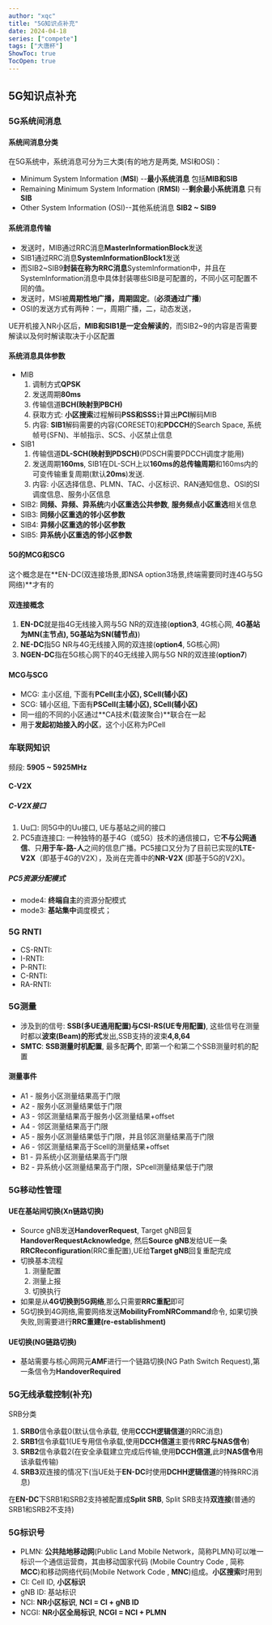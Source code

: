 ```yaml
---
author: "xqc"
title: "5G知识点补充"
date: 2024-04-18
series: ["compete"]
tags: ["大唐杯"]
ShowToc: true
TocOpen: true
---
```


## 5G知识点补充

### 5G系统间消息

#### 系统间消息分类

在5G系统中，系统消息可分为三大类(有的地方是两类, MSI和OSI)：

+ Minimum System Information (**MSI**) --**最小系统消息** 包括**MIB和SIB**
+ Remaining Minimum System Information (**RMSI**) --**剩余最小系统消息** 只有**SIB**
+ Other System Information (OSI)--其他系统消息 **SIB2 ~ SIB9**

#### 系统消息传输

+ 发送时，MIB通过RRC消息**MasterInformationBlock**发送
+ SIB1通过RRC消息**SystemInformationBlock1**发送
+ 而SIB2~SIB9**封装在称为RRC消息**SystemInformation中，并且在SystemInformation消息中具体封装哪些SIB是可配置的，不同小区可配置不同的值。
+ 发送时，MSI被**周期性地广播，周期固定**。(**必须通过广播**)
+ OSI的发送方式有两种：一，周期广播，二，动态发送，

UE开机接入NR小区后，**MIB和SIB1是一定会解读的**，而SIB2~9的内容是否需要解读以及何时解读取决于小区配置

#### 系统消息具体参数

+ MIB
   1. 调制方式**QPSK**
   2. 发送周期**80ms**
   3. 传输信道**BCH(映射到PBCH)**
   4. 获取方式: **小区搜索**过程解码**PSS和SSS**计算出**PCI**解码MIB
   5. 内容: **SIB1**解码需要的内容(CORESET0)和**PDCCH**的Search Space, 系统帧号(SFN)、半帧指示、SCS、小区禁止信息
+ SIB1
   1. 传输信道**DL-SCH(映射到PDSCH)**(PDSCH需要PDCCH调度才能用)
   2. 发送周期**160ms**, SIB1在DL-SCH上以**160ms的总传输周期**和160ms内的可变传输重复周期(默认**20ms**)发送.
   3. 内容: 小区选择信息、PLMN、TAC、小区标识、RAN通知信息、OSI的SI调度信息、服务小区信息
+ SIB2: **同频、异频、异系统**内**小区重选公共参数**, **服务频点小区重选**相关信息
+ SIB3: **同频小区重选的邻小区参数**
+ SIB4: **异频小区重选的邻小区参数**
+ SIB5: **异系统小区重选的邻小区参数**

#### 5G的MCG和SCG

这个概念是在**EN-DC(双连接场景,即NSA option3场景,终端需要同时连4G与5G网络)**才有的

#### 双连接概念

1. **EN-DC**就是指4G无线接入网与5G NR的双连接(**option3**, 4G核心网, **4G基站为MN(主节点), 5G基站为SN(辅节点)**)
2. **NE-DC**指5G NR与4G无线接入网的双连接(**option4**, 5G核心网)
3. **NGEN-DC**指在5G核心网下的4G无线接入网与5G NR的双连接(**option7**)

#### MCG与SCG

+ MCG: 主小区组, 下面有**PCell(主小区), SCell(辅小区)**
+ SCG: 辅小区组, 下面有**PSCell(主辅小区), SCell(辅小区)**
+ 同一组的不同的小区通过**CA技术(载波聚合)**联合在一起
+ 用于**发起初始接入的小区**，这个小区称为PCell

### 车联网知识

频段: **5905 ~ 5925MHz**

#### C-V2X

##### C-V2X接口

1. Uu口: 同5G中的Uu接口, UE与基站之间的接口
2. PC5直连接口: 一种独特的基于4G（或5G）技术的通信接口，它**不与公网通信**、只**用于车-路-人**之间的信息广播。PC5接口又分为了目前已实现的**LTE-V2X**（即基于4G的V2X），及尚在完善中的**NR-V2X** (即基于5G的V2X)。

##### PC5资源分配模式

+ mode4: **终端自主**的资源分配模式
+ mode3: **基站集中**调度模式；

### 5G RNTI

+ CS-RNTI: 
+ I-RNTI:
+ P-RNTI:
+ C-RNTI:
+ RA-RNTI: 

### 5G测量

+ 涉及到的信号: **SSB(多UE通用配置)与CSI-RS(UE专用配置)**, 这些信号在测量时都以**波束(Beam)的形式**发出,SSB支持的波束**4,8,64**
+ **SMTC**: **SSB测量时机配置**, 最多配**两个**, 即第一个和第二个SSB测量时机的配置

#### 测量事件

+ A1 - 服务小区测量结果高于门限
+ A2 - 服务小区测量结果低于门限
+ A3 - 邻区测量结果高于服务小区测量结果+offset
+ A4 - 邻区测量结果高于门限
+ A5 - 服务小区测量结果低于门限，并且邻区测量结果高于门限
+ A6 - 邻区测量结果高于Scell的测量结果+offset
+ B1 - 异系统小区测量结果高于门限
+ B2 - 异系统小区测量结果高于门限，SPcell测量结果低于门限

### 5G移动性管理

#### UE在基站间切换(Xn链路切换)

+ Source gNB发送**HandoverRequest**, Target gNB回复**HandoverRequestAcknowledge**, 然后**Source gNB**发给UE一条**RRCReconfiguration**(RRC重配置),UE给**Target gNB**回复重配完成
+ 切换基本流程
   1. 测量配置
   2. 测量上报
   3. 切换执行
+ 如果是从**4G切换到5G网络**,那么只需要**RRC重配**即可
+ 5G切换到4G网络,需要网络发送**MobilityFromNRCommand**命令, 如果切换失败,则需要进行**RRC重建(re-establishment)**

#### UE切换(NG链路切换)

+ 基站需要与核心网网元**AMF**进行一个链路切换(NG Path Switch Request),第一条信令为**HandoverRequired**

### 5G无线承载控制(补充)

SRB分类
1. **SRB0**信令承载0(默认信令承载, 使用**CCCH逻辑信道**的RRC消息)
2. **SRB1**信令承载1(UE专用信令承载,使用**DCCH信道**主要传**RRC与NAS信令**)
3. **SRB2**信令承载2(在安全承载建立完成后传输,使用**DCCH信道**,此时**NAS信令**用该承载传输)
4. **SRB3**双连接的情况下(当UE处于**EN-DC**时使用**DCHH逻辑信道**的特殊RRC消息)

在**EN-DC**下SRB1和SRB2支持被配置成**Split SRB**, Split SRB支持**双连接**(普通的SRB1和SRB2不支持)

### 5G标识号

+ PLMN: **公共陆地移动网**(Public Land Mobile Network，简称PLMN)可以唯一标识一个通信运营商，其由移动国家代码 (Mobile Country Code , 简称**MCC**)和移动网络代码(Mobile Network Code , **MNC**)组成。**小区搜索**时用到
+ CI: Cell ID, **小区标识**
+ gNB ID: 基站标识
+ NCI: **NR小区标识**, **NCI = CI + gNB ID**
+ NCGI: **NR小区全局标识**, **NCGI = NCI + PLMN**